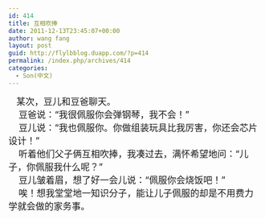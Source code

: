 ```yaml
---
id: 414
title: 互相吹捧
date: 2011-12-13T23:45:07+00:00
author: wang fang
layout: post
guid: http://flylbblog.duapp.com/?p=414
permalink: /index.php/archives/414
categories:
  - Son(中文)
---
```

<div align="left">
      <span style="font-size: large">某次，豆儿和豆爸聊天。</span>
</div>

<div align="left">
  <span style="font-size: large">    豆爸说：“我很佩服你会弹钢琴，我不会！”</span>
</div>

<div align="left">
  <span style="font-size: large">    豆儿说：“我也佩服你。你做组装玩具比我厉害，你还会芯片设计！”</span>
</div>

<div align="left">
  <span style="font-size: large">    听着他们父子俩互相吹捧，我凑过去，满怀希望地问：“儿子，你佩服我什么呢？”</span>
</div>

<div align="left">
  <span style="font-size: large">    豆儿皱着眉，想了好一会儿说：“佩服你会烧饭吧！”</span>
</div>

<div align="left">
  <span style="font-size: large">    唉！想我堂堂地一知识分子，能让儿子佩服的却是不用费力学就会做的家务事。</span>
</div>